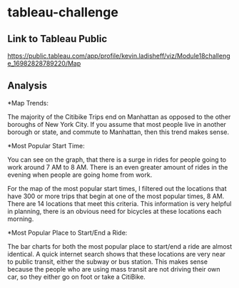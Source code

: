 # tableau-challenge

## Link to Tableau Public
 https://public.tableau.com/app/profile/kevin.ladisheff/viz/Module18challenge_16982828789220/Map

## Analysis
*Map Trends:

The majority of the Citibike Trips end on Manhattan as opposed to the other boroughs of New York City. If you assume that most people live in another borough or state, and commute to Manhattan, then this trend makes sense. 


*Most Popular Start Time:

You can see on the graph, that there is a surge in rides for people going to work around 7 AM to 8 AM. There is an even greater amount of rides in the evening when people are going home from work. 

For the map of the most popular start times, I filtered out the locations that have 300 or more trips that begin at one of the most popular times, 8 AM. There are 14 locations that meet this criteria. This information is very helpful in planning, there is an obvious need for bicycles at these locations each morning. 

*Most Popular Place to Start/End a Ride:

The bar charts for both the most popular place to start/end a ride are almost identical. A quick internet search shows that these locations are very near to public transit, either the subway or bus station. This makes sense because the people who are using mass transit are not driving their own car, so they either go on foot or take a CitiBike. 
